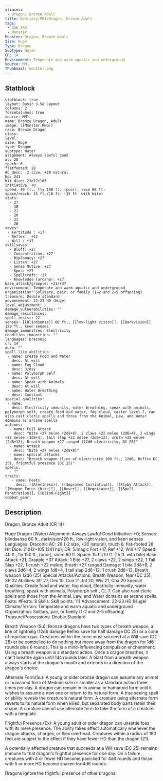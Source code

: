 ```yaml
---
aliases:
 - Dragon, Bronze Adult
title: Bestiary/MM1/Dragon, Bronze Adult
tags:
 - 35E_SRD
 - Monster
Monster: Dragon, Bronze Adult
Size: Huge
Type: Dragon
Subtype: Water
CR: 14
Environment: Temperate and warm aquatic and underground
Source: MM1
Thumbnail: monster.png
---
```


## Statblock

```statblock
statblock: true
layout: Basic 3.5e Layout
columns: 2
forceColumns: true
source: MM1 
name: Bronze Dragon, Adult
image: [[Monster.PNG]]
race: Bronze Dragon
class: 
level: 
size: Huge
type: Dragon
subtype: Water
alignment: Always lawful good
ac: 28
touch: 8
flatfooted: 28
AC_desc: -2 size, +20 natural
hp: 241
hit_dice: 21d12+105
initiative: +0
speed: 40 ft., fly 150 ft. (poor), swim 60 ft.
space/reach: 15 ft./10 ft. (15 ft. with bite)
stats:
  - 27
  - 10
  - 21
  - 20
  - 21
  - 20
saves:
 - Fortitude : +17
 - Reflex : +12
 - Will : +17
skillsaves:
  - Bluff: +27
  - Concentration: +27
  - Diplomacy: +27
  - Listen: +27
  - Sense Motive: +27
  - Spot: +27
  - Spellcraft: +27
  - Knowledge (arcana): +27
base_attack/grapple: +21/+37
environment: Temperate and warm aquatic and underground
organization: Solitary, pair, or family (1–2 and 2–5 offspring)
treasure: Double standard
advancement: 22–23 HD (Huge)
level_adjustment: -
damage_vulnerabilities: ""
damage_resistances: 
spell_resist: 22
senses: [[Blindsense]] 60 ft., [[low-light vision]], [[Darkvision]] 120 ft., keen senses
damage_immunities: Electricity
condition_immunities: ""
languages: Draconic
cr: 14
aura: ""
spell-like_abilities:
 - name: Create Food and Water
   desc: At will
 - name: Fog Cloud
   desc: 3/day
 - name: Polymorph Self
   desc: At will
 - name: Speak with Animals
   desc: At will
 - name: Water Breathing
   desc: Constant
special_qualities:
 - name: 
   desc: Electricity immunity, water breathing, speak with animals, polymorph self, create food and water, fog cloud, caster level 7, can also cast cleric spells and those from the Animal, Law, and Water domains as arcane spells
actions:
  - name: Full Attack
    desc: "Bite +27 melee (2d8+8), 2 claws +22 melee (2d6+4), 2 wings +22 melee (1d8+4), tail slap +22 melee (2d6+12), crush +22 melee (2d8+12), Breath weapon +27 ranged (12d6 electricity, DC 25)"
  - name: Attack
    desc: "Bite +27 melee (2d8+8)"
  - name: special attacks
    desc: "Breath weapon (line of electricity 100 ft., 12d6, Reflex DC 25), frightful presence (DC 25)"
spells:
  - ""
traits:
   - name: Feats
     desc: [[Alertness]], [[Improved Initiative]], [[Flyby Attack]], [[Weapon Focus (bite)]], [[Hover]], [[Negotiator]], [[Spell Penetration]], [[Blind-Fight]]
combat_gear:  
```

## Description


Dragon, Bronze Adult (CR 14)

Huge Dragon (Water)
Alignment: Always Lawful Good
Initiative: +0; Senses: blindsense 60 ft., darkvision120 ft., low-light vision, and keen senses
Languages: Draconic
AC: 28 (-2 size, +20 natural), touch 8, flat-footed 28
Hit Dice: 21d12+105 (241 hp); DR: 5/magic
Fort +17, Ref +12, Will +17 Speed: 40 ft., fly 150 ft., (poor), swim 60 ft.
Space: 15 ft./10 ft. (15 ft. with bite)
Base Attack +21; Grapple +37
Attack: 1 Bite +27, 2 claws +22, 2 wings +22, 1 Tail Slap +22, 1 crush +22 melee; Breath +27 ranged
Damage: 1 bite 2d8+8, 2 claws 2d6+4, 2 wings 1d8+4, 1 tail slap 2d6+12, 1 crush 2d8+12, Breath weapon 12d6 (25)
Special Attacks/Actions: Breath Weapon, fear (DC 25), SR 22 Abilities: Str 27, Dex 10, Con 21, Int 20, Wis 21, Cha 20
Special Qualities: Create food and water, fog cloud, Electricity immunity, water breathing, speak with animals, Polymorph self , CL 7. Can also cast cleric spells and those from the Animal, Law, and Water domains as arcane spells.
Feats: #Feats: 8
Skills: Skill points: 111
Advancement: 22-23 HD (Huge) Climate/Terrain: Temperate and warm aquatic and underground
Organization: Solitary, pair, or family (1-2 and 2-5 offspring)
Treasure/Possessions: Double Standard



Breath Weapon (Su): Bronze dragons have two types of breath weapon, a line of lightning (12d6 damage Reflex save for half damage DC 25) or a cone of repulsion gas. Creatures within the cone must succeed at a Will save (DC 28) or be compelled to do nothing but move away from the dragon for 1d6 rounds plus 6 rounds. This is a mind-influencing compulsion enchantment. Using a breath weapon is a standard action. Once a dragon breathes, it can't breathe again until 1d4 rounds later. A blast from a breath weapon always starts at the dragon's mouth and extends in a direction of the dragon's choice.

Alternate Form(Su): A young or older bronze dragon can assume any animal or humanoid form of Medium size or smaller as a standard action three times per day. A dragon can remain in its animal or humanoid form until it wishes to assume a new one or return to its natural form. A true seeing spell or ability reveals the creature's natural form. A creature using alternate form reverts to its natural form when killed, but separated body parts retain their shape. A creature cannot use alternate form to take the form of a creature with a template.

Frightful Presence (Ex): A young adult or older dragon can unsettle foes with its mere presence. The ability takes effect automatically whenever the dragon attacks, charges, or flies overhead. Creatures within a radius of 180 feet are subject to the effect if they have fewer HD than the dragon (21).

A potentially affected creature that succeeds at a Will save (DC 25) remains immune to that dragon's frightful presence for one day. On a failure, creatures with 4 or fewer HD become panicked for 4d6 rounds and those with 5 or more HD become shaken for 4d6 rounds.

Dragons ignore the frightful presence of other dragons.